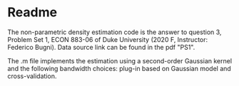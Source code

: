 # Readme 
The non-parametric density estimation code is the answer to question 3, Problem Set 1, ECON 883-06 of Duke University (2020 F, Instructor: Federico Bugni). Data source link can be found in the pdf "PS1".

The .m file implements the estimation using a second-order Gaussian kernel and the following bandwidth choices: plug-in based on Gaussian model and cross-validation.
